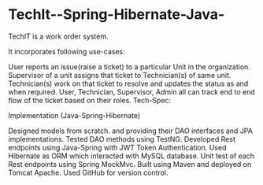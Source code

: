 # TechIt--Spring-Hibernate-Java-

TechIT is a work order system.

It incorporates following use-cases:

User reports an issue(raise a ticket) to a particular Unit in the organization.
Supervisor of a unit assigns that ticket to Technician(s) of same unit.
Technician(s) work on that ticket to resolve and updates the status as and when required.
User, Technician, Supervisor, Admin all can track end to end flow of the ticket based on their roles.
Tech-Spec:

Implementation (Java-Spring-Hibernate)

Designed models from scratch. and providing their DAO interfaces and JPA implementations.
Tested DAO methods using TestNG.
Developed Rest endpoints using Java-Spring with JWT Token Authentication.
Used Hibernate as ORM which interacted with MySQL database.
Unit test of each Rest endpoints using Spring MockMvc.
Built using Maven and deployed on Tomcat Apache.
Used GitHub for version control.
